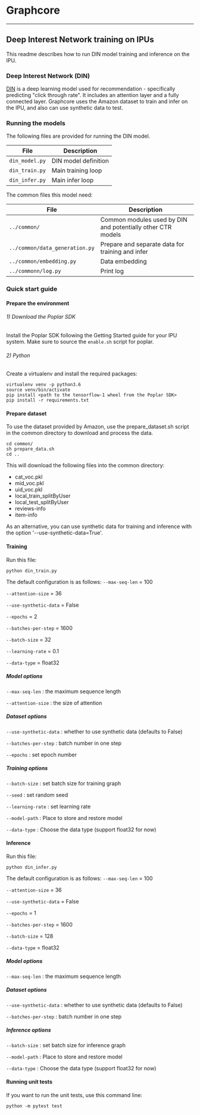 # Graphcore

---


## Deep Interest Network training on IPUs

This readme describes how to run DIN model training and inference on the IPU.


### Deep Interest Network (DIN)

[DIN](https://arxiv.org/abs/1706.06978) is a deep learning model used for recommendation - specifically predicting "click through rate". It includes an attention layer and a fully connected layer. Graphcore uses the Amazon dataset to train and infer on the IPU, and also can use synthetic data to test.


### Running the models

The following files are provided for running the DIN model.

| File                         | Description                                                  |
| ---------------------------- | ------------------------------------------------------------ |
| `din_model.py`               | DIN model definition                                         |
| `din_train.py`               | Main training loop                                           |
| `din_infer.py`               | Main infer loop                                              |

The common files this model need:

| File                            | Description                                                  |
| ------------------------------- | ------------------------------------------------------------ |
| `../common/`                    | Common modules used by DIN and potentially other CTR models  |
| `../common/data_generation.py`  | Prepare and separate data for training and infer             |
| `../common/embedding.py`        | Data embedding                                               |
| `../commonn/log.py`             | Print log                                                    |

### Quick start guide

#### Prepare the environment

###### 1) Download the Poplar SDK

Install the Poplar SDK following the Getting Started guide for your IPU system. Make sure to source the `enable.sh`
script for poplar.

###### 2) Python

Create a virtualenv and install the required packages:

```
virtualenv venv -p python3.6
source venv/bin/activate
pip install <path to the tensorflow-1 wheel from the Poplar SDK>
pip install -r requirements.txt
```

#### Prepare dataset

To use the dataset provided by Amazon, use the prepare_dataset.sh script in the common directory to download and process the data.

```
cd common/
sh prepare_data.sh
cd ..
```

This will download the following files into the common directory:

- cat_voc.pkl
- mid_voc.pkl
- uid_voc.pkl
- local_train_splitByUser
- local_test_splitByUser
- reviews-info
- item-info

As an alternative, you can use synthetic data for training and inference with the option '--use-synthetic-data=True'.

#### Training

Run this file:

```
python din_train.py
```

The default configuration is as follows:
`--max-seq-len` = 100

`--attention-size` = 36

`--use-synthetic-data` = False

`--epochs` = 2

`--batches-per-step` = 1600

`--batch-size` = 32

`--learning-rate` = 0.1

`--data-type` = float32

##### Model options
`--max-seq-len` : the maximum sequence length

`--attention-size` : the size of attention

##### Dataset options
`--use-synthetic-data` : whether to use synthetic data (defaults to False)

`--batches-per-step` : batch number in one step

`--epochs` : set epoch number

##### Training options
`--batch-size` : set batch size for training graph

`--seed` : set random seed

`--learning-rate` : set learning rate

`--model-path` : Place to store and restore model

`--data-type` : Choose the data type (support float32 for now)

#### Inference

Run this file:

```
python din_infer.py
```

The default configuration is as follows:
`--max-seq-len` = 100

`--attention-size` = 36

`--use-synthetic-data` = False

`--epochs` = 1

`--batches-per-step` = 1600

`--batch-size` = 128

`--data-type` = float32

##### Model options
`--max-seq-len` : the maximum sequence length

##### Dataset options
`--use-synthetic-data` : whether to use synthetic data (defaults to False)

`--batches-per-step` : batch number in one step

##### Inference options
`--batch-size` : set batch size for inference graph

`--model-path` : Place to store and restore model

`--data-type` : Choose the data type (support float32 for now)

#### Running unit tests

If you want to run the unit tests, use this command line:

```
python -m pytest test
```
